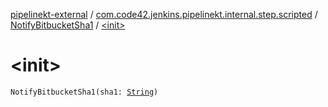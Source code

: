 [pipelinekt-external](../../index.md) / [com.code42.jenkins.pipelinekt.internal.step.scripted](../index.md) / [NotifyBitbucketSha1](index.md) / [&lt;init&gt;](./-init-.md)

# &lt;init&gt;

`NotifyBitbucketSha1(sha1: `[`String`](https://kotlinlang.org/api/latest/jvm/stdlib/kotlin/-string/index.html)`)`